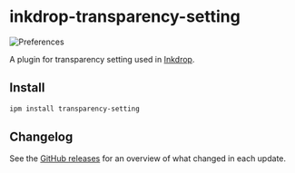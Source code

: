 # inkdrop-transparency-setting

![Preferences](https://raw.githubusercontent.com/ban367/inkdrop-transparency-setting/master/docs/preferences.png)

A plugin for transparency setting used in [Inkdrop](https://www.inkdrop.app/).

## Install

```sh
ipm install transparency-setting
```

## Changelog

See the [GitHub releases](https://github.com/ban367/inkdrop-transparency-setting/releases) for an overview of what changed in each update.
